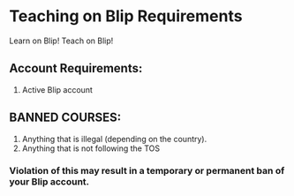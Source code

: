 # Teaching on Blip Requirements
Learn on Blip!
Teach on Blip!

## Account Requirements:
1. Active Blip account

## BANNED COURSES:
1. Anything that is illegal (depending on the country).
2. Anything that is not following the TOS


### Violation of this may result in a temporary or permanent ban of your Blip account.
